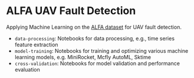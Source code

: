 # ALFA UAV Fault Detection

Applying Machine Learning on the [ALFA dataset](https://kilthub.cmu.edu/articles/dataset/ALFA_A_Dataset_for_UAV_Fault_and_Anomaly_Detection/12707963?file=24095870) for UAV fault detection. 

- `data-processing`: Notebooks for data processing, e.g., time series feature extraction
- `model-training`: Notebooks for training and optimizing various machine learning models, e.g. MiniRocket, Mcfly AutoML, Sktime
- `cross-validation`: Notebooks for model validation and performance evaluation
